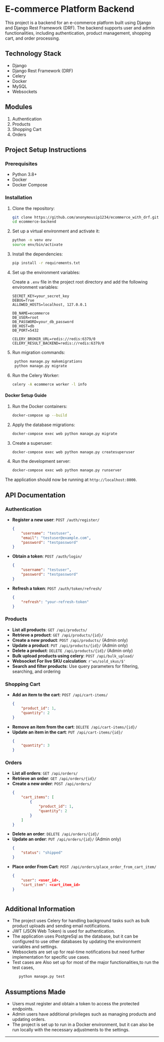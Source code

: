 # E-commerce Platform Backend

This project is a backend for an e-commerce platform built using Django and Django Rest Framework (DRF). The backend supports user and admin functionalities, including authentication, product management, shopping cart, and order processing.

## Technology Stack

- Django
- Django Rest Framework (DRF)
- Celery
- Docker
- MySQL
- Websockets

## Modules

1. Authentication
2. Products
3. Shopping Cart
4. Orders

## Project Setup Instructions

### Prerequisites

- Python 3.8+
- Docker
- Docker Compose

### Installation

1. Clone the repository:

    ```bash
    git clone https://github.com/anonymousip1234/ecommerce_with_drf.git
    cd ecommerce-backend
    ```

2. Set up a virtual environment and activate it:

    ```bash
    python -m venv env
    source env/bin/activate
    ```

3. Install the dependencies:

    ```bash
    pip install -r requirements.txt
    ```

4. Set up the environment variables:

    Create a `.env` file in the project root directory and add the following environment variables:

    ```env
    SECRET_KEY=your_secret_key
    DEBUG=True
    ALLOWED_HOSTS=localhost, 127.0.0.1

    DB_NAME=ecommerce
    DB_USER=root
    DB_PASSWORD=your_db_password
    DB_HOST=db
    DB_PORT=5432

    CELERY_BROKER_URL=redis://redis:6379/0
    CELERY_RESULT_BACKEND=redis://redis:6379/0
    ```

5. Run migration commands:
   ```bash
    python manage.py makemigrations
    python manage.py migrate
   ```

6. Run the Celery Worker:

    ```bash
    celery -A ecommerce worker -l info
    ```

#### Docker Setup Guide

1. Run the Docker containers:

    ```bash
    docker-compose up --build
    ```

2. Apply the database migrations:

    ```bash
    docker-compose exec web python manage.py migrate
    ```

3. Create a superuser:

    ```bash
    docker-compose exec web python manage.py createsuperuser
    ```

4. Run the development server:

    ```bash
    docker-compose exec web python manage.py runserver
    ```

The application should now be running at `http://localhost:8000`.

## API Documentation

### Authentication

- **Register a new user**: `POST /auth/register/`
    ```json
    {
        "username": "testuser",
        "email": "testuser@example.com",
        "password": "testpassword"
    }
    ```

- **Obtain a token**: `POST /auth/login/`
    ```json
    {
        "username": "testuser",
        "password": "testpassword"
    }
    ```

- **Refresh a token**: `POST /auth/token/refresh/`
    ```json
    {
        "refresh": "your-refresh-token"
    }
    ```

### Products

- **List all products**: `GET /api/products/`
- **Retrieve a product**: `GET /api/products/{id}/`
- **Create a new product**: `POST /api/products/` (Admin only)
- **Update a product**: `PUT /api/products/{id}/` (Admin only)
- **Delete a product**: `DELETE /api/products/{id}/` (Admin only)
- **Bulk upload products using celery**: `POST /api/bulk_upload/`
- **Websocket For live SKU calculation**: `r'ws/sold_skus/$'`
- **Search and filter products**: Use query parameters for filtering, searching, and ordering


### Shopping Cart

- **Add an item to the cart**: `POST /api/cart-items/`
    ```json
    {
        "product_id": 1,
        "quantity": 2
    }
    ```
- **Remove an item from the cart**: `DELETE /api/cart-items/{id}/`
- **Update an item in the cart**: `PUT /api/cart-items/{id}/`
    ```json
    {
        "quantity": 3
    }
    ```


### Orders

- **List all orders**: `GET /api/orders/`
- **Retrieve an order**: `GET /api/orders/{id}/`
- **Create a new order**: `POST /api/orders/`
    ```json
    {
        "cart_items": [
            {
                "product_id": 1,
                "quantity": 2
            }
        ]
    }
    ```
- **Delete an order**: `DELETE /api/orders/{id}/`
- **Update an order**: `PUT /api/orders/{id}/` (Admin only)
    ```json
    {
        "status": "shipped"
    }
    ```
- **Place order From Cart**: `POST /api/orders/place_order_from_cart_item/`
    ```json
    {
        "user": <user_id>,
        "cart_item": <cart_item_id>
    }



## Additional Information

- The project uses Celery for handling background tasks such as bulk product uploads and sending email notifications.
- JWT (JSON Web Token) is used for authentication.
- The application uses PostgreSql as the database, but it can be configured to use other databases by updating the environment variables and settings.
- Websockets are set up for real-time notifications but need further implementation for specific use cases.
- Test cases are Also set up for most of the major functionalities,to run the test cases,
   ```bash
      python manage.py test
   ```

## Assumptions Made

- Users must register and obtain a token to access the protected endpoints.
- Admin users have additional privileges such as managing products and updating orders.
- The project is set up to run in a Docker environment, but it can also be run locally with the necessary adjustments to the settings.

---
